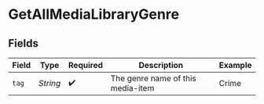 # GetAllMediaLibraryGenre


## Fields

| Field                              | Type                               | Required                           | Description                        | Example                            |
| ---------------------------------- | ---------------------------------- | ---------------------------------- | ---------------------------------- | ---------------------------------- |
| `tag`                              | *String*                           | :heavy_check_mark:                 | The genre name of this media-item<br/> | Crime                              |